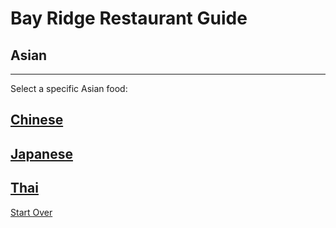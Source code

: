 # Bay Ridge Restaurant Guide
## Asian
---
Select a specific Asian food:

## [Chinese](../asian/chinese.md)
## [Japanese](/japanese.md)
## [Thai](/thai.md)

[Start Over](../home.md)